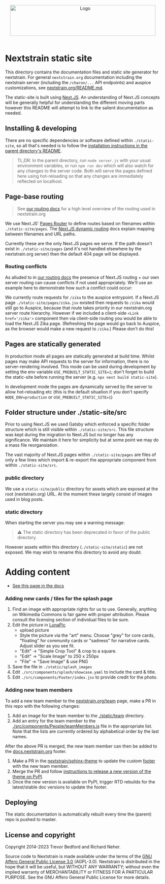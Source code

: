 <div align="center">
    <img src="static/logos/nextstrain_should_be_svg.png" alt="Logo" width='472px' height='100px'/>
</div>

<br/>

# Nextstrain static site
This directory contains the documentation files and static site generator for nextstrain.
For general `nextstrain.org` documentation including the nextstrain server (including the `/charon/...` API endpoints) and auspice customizations, see [nextstrain.org/README.md](../README.md).

The static-site is built using [Next.JS](https://nextjs.org/).
An understanding of Next.JS concepts will be generally helpful for understanding the different moving parts however this README will attempt to link to the salient documentation as needed.


## Installing & developing

There are no specific dependencies or software defined within `./static-site`, so all that's needed is to follow the [installation instructions in the parent directory's README](../README.md#build-nextstrainorg-locally).

> TL;DR: In the parent directory, run `node server.js` with your usual environment variables, or run `npm run dev` which will also watch for any changes to the server code. Both will serve the pages defined here using hot-reloading so that any changes are immediately reflected on localhost.

## Page-base routing

> See [our routing docs](https://docs.nextstrain.org/projects/nextstrain-dot-org/en/latest/routing.html) for a high level overview of the routing used in nextstrain.org

We use Next.JS' [Pages Router](https://nextjs.org/docs/pages) to define routes based on filenames within `./static-site/pages`.
The [Next.JS dynamic routing](https://nextjs.org/docs/pages/building-your-application/routing/dynamic-routes) docs explain mapping between filenames and URL paths.

Currently these are the only Next.JS pages we serve. If the path doesn't exist in `./static-site/pages` (and it's not handled elsewhere by the nextstrain.org server) then the default 404 page will be displayed.


### Routing conflicts

As alluded to in [our routing docs](https://docs.nextstrain.org/projects/nextstrain-dot-org/en/latest/routing.html) the presence of Next.JS routing + our own server routing can cause conflicts if not used appropriately.
We'll use an example here to demonstrate how such a conflict could occur:

We currently route requests for `/zika` to the auspice entrypoint.
If a Next.JS page `./static-site/pages/zika.jsx` existed then requests to `/zika` would still go to Auspice, because that route takes priority in our nextstrain.org server route hierarchy.
However if we included a client-side `<Link href='/zika'>` component then via client-side routing you would be able to load the Next.JS Zika page. (Refreshing the page would go back to Auspice, as the browser would make a new request to `/zika`.)
Please don't do this!


## Pages are statically generated

In production mode all pages are statically generated at build time.
Whilst pages may make API requests to the server for information, there is no server-rendering involved.
This mode can be used during development by setting the env variable `USE_PREBUILT_STATIC_SITE=1`; don't forget to build the static-site before running the server (e.g. `npx next build static-site`).

In development mode the pages are dynamically served by the server to allow hot-reloading etc (this is the default situation if you don't specify `NODE_ENV=production` or `USE_PREBUILT_STATIC_SITE=1`)

## Folder structure under ./static-site/src

Prior to using Next.JS we used Gatsby which enforced a specific folder structure which is still visible within `./static-site/src`.
This file structure was kept during the migration to Next.JS but no longer has any significance.
We maintain it here for simplicity but at some point we may do a mass file reorgansiation.

The vast majority of Next.JS pages within `./static-site/pages` are files of only a few lines which import & re-export the appropriate component from within `./static-site/src`.

### public directory

We use a `static-site/public` directory for assets which are exposed at the root (nextstrain.org) URL.
At the moment these largely consist of images used in blog posts.

### static directory

When starting the server you may see a warning message:

> ⚠ The static directory has been deprecated in favor of the public directory.

However assets within this directory (`./static-site/static`) are not exposed.
We may wish to rename this directory to avoid any doubt.

# Adding content
* [See this page in the docs](https://nextstrain.org/docs/contributing/documentation)

### Adding new cards / tiles for the splash page
1. Find an image with appropriate rights for us to use. Generally, anything on Wikimedia Commons is fair game with proper attribution. Please consult the licensing section of individual files to be sure.
2. Edit the picture in [LunaPic](https://www110.lunapic.com/editor/)
    * upload picture
    * Style the picture via the "art" menu. Choose "grey" for core cards, "floating" for community cards or "sadness" for narrative cards. Adjust slider as you see fit.
    * "Edit" -> "Simple Crop Tool" & crop to a square.
    * "Edit" -> "Scale Image" to 250 x 250px
    * "File" -> "Save Image" & use PNG
3. Save the file in `./static/splash_images`
4. Edit `./src/components/splash/showcase.yaml` to include the card & title.
5. Edit `./src/components/Footer/index.jsx` to provide credit for the photo.

### Adding new team members

To add a new team member to the [nextstrain.org/team](https://nextstrain.org/team) page, make a PR in this repo with the following changes:
1. Add an image for the team member to the [./static/team](./static/team) directory.
2. Add an entry for the team member to the [./src/components/People/teamMembers.js](./src/components/People/teamMembers.js) file in the appropriate list.
   Note that the lists are currently ordered by alphabetical order by the last names.

After the above PR is merged, the new team member can then be added to the [docs.nextstrain.org](https://docs.nextstrain.org) footer.
1. Make a PR in the [nextstrain/sphinx-theme](https://github.com/nextstrain/sphinx-theme) to update the custom [footer](https://github.com/nextstrain/sphinx-theme/blob/main/lib/nextstrain/sphinx/theme/footer.html) with the new team member.
2. Merge the PR and follow [instructions to release a new version of the theme on PyPI](https://github.com/nextstrain/sphinx-theme#releasing).
3. Once the new version is available on PyPI, trigger RTD rebuilds for the latest/stable doc versions to update the footer.


## Deploying
The static documentation is automatically rebuilt every time the (parent) repo is pushed to master.


## License and copyright

Copyright 2014-2023 Trevor Bedford and Richard Neher.

Source code to Nextstrain is made available under the terms of the [GNU Affero General Public License 3.0](../LICENSE) (AGPL-3.0). Nextstrain is distributed in the hope that it will be useful, but WITHOUT ANY WARRANTY; without even the implied warranty of MERCHANTABILITY or FITNESS FOR A PARTICULAR PURPOSE.  See the GNU Affero General Public License for more details.
